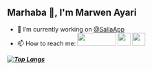 ## Marhaba 👋, I'm Marwen Ayari

- 🔭 I’m currently working on [@SallaApp](https://github.com/SallaApp)
- 📫 How to reach me: 
[ <img src="https://ssl.gstatic.com/ui/v1/icons/mail/rfr/logo_gmail_lockup_default_2x_r5.png" width="90px;" height="30px"/>](mailto:[marwenayarimail@gmail.com](mailto:marwenayarimail@gmail.com)) [ <img src="https://camo.githubusercontent.com/d08733f833f1456d0bb577c9455d3849f50a607b7b2a168b1e2db3192380305d/68747470733a2f2f63646e2e6a7364656c6976722e6e65742f6e706d2f73696d706c652d69636f6e7340332e302e312f69636f6e732f747769747465722e737667" width="30px;" height="30px"/>](https://twitter.com/m4rwen) [ <img src="https://raw.githubusercontent.com/yushi1007/yushi1007/main/images/linkedin.svg" width="30px;" height="30px"/>](https://www.linkedin.com/in/marwenayari)

<!--
**_[![Marwen’s github stats](https://github-readme-stats.vercel.app/api?username=marwenayari)](https://github.com/marwenayari)_**
-->
**_[![Top Langs](https://github-readme-stats.vercel.app/api/top-langs/?username=marwenayari&layout=compact)](https://github.com/marwenayari)_**

<!--
**marwenayari/marwenayari** is a ✨ _special_ ✨ repository because its `README.md` (this file) appears on your GitHub profile.

Here are some ideas to get you started:

- 🔭 I’m currently working on ...
- 🌱 I’m currently learning ...
- 👯 I’m looking to collaborate on ...
- 🤔 I’m looking for help with ...
- 💬 Ask me about ...
- 📫 How to reach me: ...
- 😄 Pronouns: ...
- ⚡ Fun fact: ...
-->

